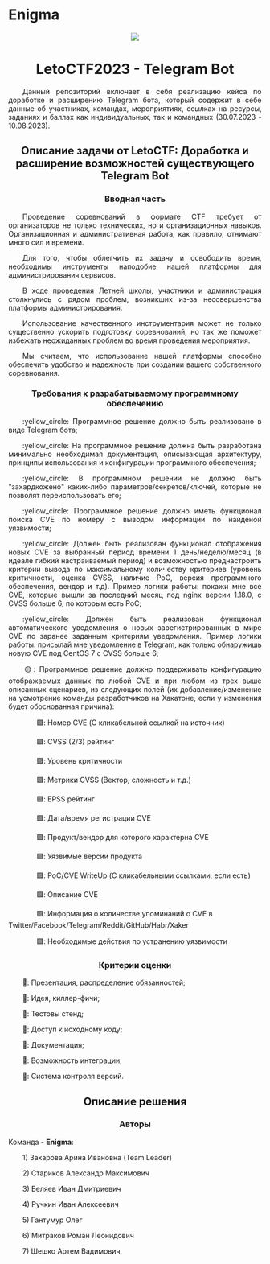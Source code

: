 # Enigma
<p align="center">
    <img src="URL">
</p>

<h1 align="center">
LetoCTF2023 - Telegram Bot
</h1>

<p align="justify">&emsp;&emsp;Данный репозиторий включает в себя реализацию кейса по доработке и расширению Telegram бота, который содержит в себе данные об участниках, командах, мероприятиях, ссылках на ресурсы, заданиях и баллах как индивидуальных, так и командных (30.07.2023 - 10.08.2023).</p>

<h2 align="center">
    Описание задачи от LetoCTF: Доработка и расширение возможностей существующего Telegram Bot
</h2>

<h3 align="center">
    Вводная часть
</h3> 

<p align="justify">&emsp;&emsp;Проведение соревнований в формате CTF требует от организаторов не только технических, но и организационных навыков. Организационная и административная работа, как правило, отнимают много сил и времени.</p>

<p align="justify">&emsp;&emsp;Для того, чтобы облегчить их задачу и освободить время, необходимы инструменты наподобие нашей платформы для администрирования сервисов.</p>

<p align="justify">&emsp;&emsp;В ходе проведения Летней школы, участники и администрация столкнулись с рядом проблем, возникших из-за несовершенства платформы администрирования.</p>

<p align="justify">&emsp;&emsp;Использование качественного инструментария может не только существенно ускорить подготовку соревнований, но так же поможет избежать неожиданных проблем во время проведения мероприятия.</p>

<p align="justify">&emsp;&emsp;Мы считаем, что использование нашей платформы способно обеспечить удобство и надежность при создании вашего собственного соревнования.</p>


<h3 align="center">
    Требования к разрабатываемому программному обеспечению
</h3> 

<p align="justify">&emsp;&emsp;:yellow_circle: Программное решение должно быть реализовано в виде Telegram бота;</p>

<p align="justify">&emsp;&emsp;:yellow_circle: На программное решение должна быть разработана минимально необходимая документация, описывающая архитектуру, принципы использования и конфигурации программного обеспечения;</p>

<p align="justify">&emsp;&emsp;:yellow_circle: В программном решении не должно быть "захардкожено" каких-либо параметров/секретов/ключей, которые не позволят переиспользовать его;</p>

<p align="justify">&emsp;&emsp;:yellow_circle: Программное решение должно иметь функционал поиска CVE по номеру с выводом информации по найденой уязвимости;</p>

<p align="justify">&emsp;&emsp;:yellow_circle: Должен быть реализован функционал отображения новых CVE за выбранный период времени 1 день/неделю/месяц (в идеале гибкий настраиваемый период) и возможностью преднастроить критерии вывода по максимальному количеству критериев (уровень критичности, оценка CVSS, наличие PoC, версия программного обеспечения, вендор и т.д). Пример логики работы: покажи мне все CVE, которые вышли за последний месяц под nginx версии 1.18.0, с CVSS больше 6, по которым есть PoC;</p>

<p align="justify">&emsp;&emsp;:yellow_circle: Должен быть реализован функционал автоматического уведомления о новых зарегистрированных в мире CVE  по заранее заданным критериям уведомления. Пример логики работы: присылай мне уведомление в Telegram, как только обнаружишь новую CVE  под CentOS 7 с CVSS больше 6;</p>
 
<p align="justify">&emsp;&emsp;🟡: Программное решение должно поддерживать конфигурацию отображаемых данных по любой CVE и при любом из трех выше описанных сценариев, из следующих полей (их добавление/изменение на усмотрение команды разработчиков на Хакатоне, если у изменения будет обоснованная причина):</p>

&emsp;&emsp;&emsp;&emsp;🟪: Номер CVE (С кликабельной ссылкой на источник)

&emsp;&emsp;&emsp;&emsp;🟪: CVSS (2/3) рейтинг

&emsp;&emsp;&emsp;&emsp;🟪: Уровень критичности

&emsp;&emsp;&emsp;&emsp;🟪: Метрики CVSS (Вектор, сложность и т.д.)

&emsp;&emsp;&emsp;&emsp;🟪: EPSS рейтинг

&emsp;&emsp;&emsp;&emsp;🟪: Дата/время регистрации CVE 

&emsp;&emsp;&emsp;&emsp;🟪: Продукт/вендор для которого характерна CVE 

&emsp;&emsp;&emsp;&emsp;🟪: Уязвимые версии продукта

&emsp;&emsp;&emsp;&emsp;🟪: PoC/CVE WriteUp (С кликабельными ссылками, если есть)

&emsp;&emsp;&emsp;&emsp;🟪: Описание CVE

&emsp;&emsp;&emsp;&emsp;🟪: Информация о количестве упоминаний о CVE в Twitter/Facebook/Telegram/Reddit/GitHub/Habr/Xaker

&emsp;&emsp;&emsp;&emsp;🟪: Необходимые действия по устранению уязвимости 


<h3 align="center">
<h3 align="center">
    Критерии оценки
</h3>  

<p align="justify">&emsp;&emsp;🏴: Презентация, распределение обязанностей;</p>

<p align="justify">&emsp;&emsp;🏴: Идея, киллер-фичи;</p>

<p align="justify">&emsp;&emsp;🏴: Тестовы стенд;<p>

<p align="justify">&emsp;&emsp;🏴: Доступ к исходному коду;</p>

<p align="justify">&emsp;&emsp;🏴: Документация;</p>

<p align="justify">&emsp;&emsp;🏴: Возможность интеграции;</p>
 
<p align="justify">&emsp;&emsp;🏴: Система контроля версий.</p>


<h2 align="center">
    Описание решения
</h2>

<h3 align="center">
    Авторы
</h3>

Команда - **Enigma**:
<p align="justify">&emsp;&emsp;1) Захарова Арина Ивановна (Team Leader)</p>
<p align="justify">&emsp;&emsp;2) Стариков Александр Максимович</p>
<p align="justify">&emsp;&emsp;3) Беляев Иван Дмитриевич</p>
<p align="justify">&emsp;&emsp;4) Ручкин Иван Алексеевич</p>
<p align="justify">&emsp;&emsp;5) Гантумур Олег </p>
<p align="justify">&emsp;&emsp;6) Митраков Роман Леонидович</p>
<p align="justify">&emsp;&emsp;7) Шешко Артем Вадимович</p>



